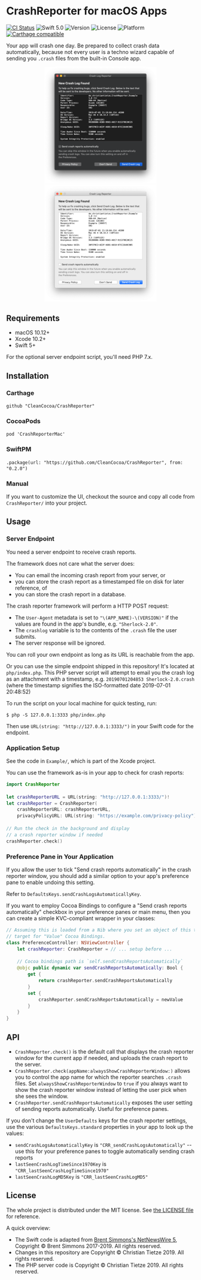 # CrashReporter for macOS Apps

[![CI Status](https://img.shields.io/travis/CleanCocoa/CrashReporter.svg?style=flat)](https://travis-ci.org/CleanCocoa/CrashReporter)
![Swift 5.0](https://img.shields.io/badge/Swift-5.0-blue.svg?style=flat)
![Version](https://img.shields.io/github/tag/CleanCocoa/CrashReporter.svg?style=flat)
![License](https://img.shields.io/github/license/CleanCocoa/CrashReporter.svg?style=flat)
![Platform](https://img.shields.io/badge/platform-macOS-lightgrey.svg?style=flat)
[![Carthage compatible](https://img.shields.io/badge/Carthage-compatible-4BC51D.svg?style=flat)](https://github.com/Carthage/Carthage)

Your app will crash one day. Be prepared to collect crash data automatically, because not every user is a techno wizard capable of sending you `.crash` files from the built-in Console app.

<div align="center">
    <a href="assets/reporter-light.png"><img src="assets/reporter-light.png" width="300"/></a>
    <a href="assets/reporter-dark.png"><img src="assets/reporter-dark.png" width="300"/></a>
</div>

## Requirements

- macOS 10.12+
- Xcode 10.2+
- Swift 5+

For the optional server endpoint script, you'll need PHP 7.x.


## Installation

### Carthage

    github "CleanCocoa/CrashReporter"

### CocoaPods

    pod 'CrashReporterMac'
    
### SwiftPM

    .package(url: "https://github.com/CleanCocoa/CrashReporter", from: "0.2.0")

### Manual

If you want to customize the UI, checkout the source and copy all code from `CrashReporter/` into your project.


## Usage

### Server Endpoint

You need a server endpoint to receive crash reports.

The framework does not care what the server does:

- You can email the incoming crash report from your server, or
- you can store the crash report as a timestamped file on disk for later reference, of
- you can store the crash report in a database.

The crash reporter framework will perform a HTTP POST request:

- The `User-Agent` metadata is set to `"\(APP_NAME)-\(VERSION)"` if the values are found in the app's bundle, e.g. `"Sherlock-2.0"`.
- The `crashlog` variable is to the contents of the `.crash` file the user submits.
- The server response will be ignored.

You can roll your own endpoint as long as its URL is reachable from the app.

Or you can use the simple endpoint shipped in this repository! It's located at `php/index.php`. This PHP server script will attempt to email you the crash log as an attachment with a timestamp, e.g. `20190701204853 Sherlock-2.0.crash` (where the timestamp signifies the ISO-formatted date 2019-07-01 20:48:52)

To run the script on your local machine for quick testing, run:

    $ php -S 127.0.0.1:3333 php/index.php

Then use `URL(string: "http://127.0.0.1:3333/")` in your Swift code for the endpoint.


### Application Setup

See the code in `Example/`, which is part of the Xcode project.

You can use the framework as-is in your app to check for crash reports:

```swift
import CrashReporter

let crashReporterURL = URL(string: "http://127.0.0.1:3333/")!
let crashReporter = CrashReporter(
    crashReporterURL: crashReporterURL,
    privacyPolicyURL: URL(string: "https://example.com/privacy-policy")!)

// Run the check in the background and display 
// a crash reporter window if needed
crashReporter.check()
```


### Preference Pane in Your Application

If you allow the user to tick "Send crash reports automatically" in the crash reporter window, you should add a similar option to your app's preference pane to enable undoing this setting.

Refer to `DefaultsKeys.sendCrashLogsAutomaticallyKey`.

If you want to employ Cocoa Bindings to configure a "Send crash reports automatically" checkbox in your preference panes or main menu, then you can create a simple KVC-compliant wrapper in your classes:

```swift
// Assuming this is loaded from a Nib where you set an object of this type as the
// target for "Value" Cocoa Bindings.
class PreferenceController: NSViewController {
    let crashReporter: CrashReporter = // ... setup before ...
    
    // Cocoa bindings path is `self.sendCrashReportsAutomatically`
    @objc public dynamic var sendCrashReportsAutomatically: Bool {
        get {
            return crashReporter.sendCrashReportsAutomatically
        }
        set {
            crashReporter.sendCrashReportsAutomatically = newValue
        }
    }
}
```


## API

- `CrashReporter.check()` is the default call that displays the crash reporter window for the current app if needed, and uploads the crash report to the server.
- `CrashReporter.check(appName:alwaysShowCrashReporterWindow:)` allows you to control the app name for which the reporter searches `.crash` files. Set `alwaysShowCrashReporterWindow` to `true` if you always want to show the crash reporter window instead of letting the user pick when she sees the window.
- `CrashReporter.sendCrashReportsAutomatically` exposes the user setting of sending reports automatically. Useful for preference panes.

If you don't change the `UserDefaults` keys for the crash reporter settings, use the various `DefaultsKeys.standard` properties in your app to look up the values:

- `sendCrashLogsAutomaticallyKey` is `"CRR_sendCrashLogsAutomatically"` -- use this for your preference panes to toggle automatically sending crash reports
- `lastSeenCrashLogTimeSince1970Key` is `"CRR_lastSeenCrashLogTimeSince1970"`
- `lastSeenCrashLogMD5Key` is `"CRR_lastSeenCrashLogMD5"`


## License

The whole project is distributed under the MIT license. See [the LICENSE file](LICENSE) for reference.

A quick overview:

- The Swift code is adapted from [Brent Simmons's NetNewsWire 5](https://github.com/brentsimmons/NetNewsWire), Copyright &copy; Brent Simmons 2017-2019. All rights reserved.
- Changes in this repository are Copyright &copy; Christian Tietze 2019. All rights reserved.
- The PHP server code is Copyright &copy; Christian Tietze 2019. All rights reserved.

